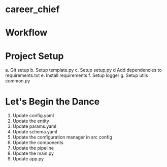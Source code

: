 # career_chief

# Workflow

# Project Setup
a. Git setup
b. Setup template.py
c. Setup setup.py
d  Add dependencies to requirements.txt 
e. Install requirements
f. Setup logger 
g. Setup utils common.py

# Let's Begin the Dance
1. Update config.yaml
2. Update the entity
3. Update params.yaml
4. Update schema.yaml
5. Update the configuration manager in src config
6. Update the components
7. Update the pipeline
8. Update the main.py
9. Update app.py